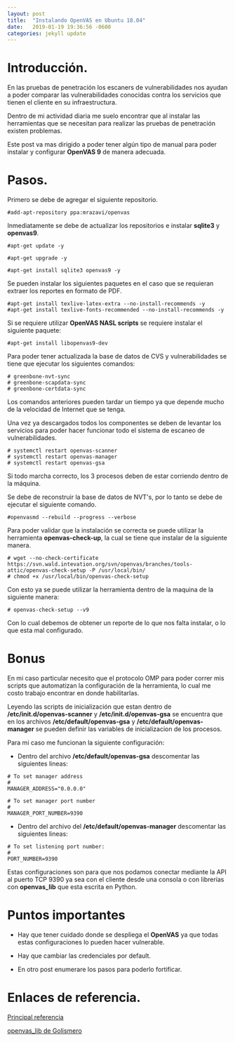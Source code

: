 ```yaml
---
layout: post
title:  "Instalando OpenVAS en Ubuntu 18.04"
date:   2019-01-19 19:36:56 -0600
categories: jekyll update
---
```


# Introducción.

En las pruebas de penetración los escaners de vulnerabilidades nos ayudan a poder comparar las vulnerabilidades conocidas contra los servicios que tienen el cliente en su infraestructura.

Dentro de mi actividad diaria me suelo encontrar que al instalar las herramientas que se necesitan para realizar las pruebas de penetración existen problemas.

Este post va mas dirigido a poder tener algún tipo de manual para poder instalar y configurar __OpenVAS 9__ de manera adecuada.

# Pasos.

Primero se debe de agregar el siguiente repositorio.

```
#add-apt-repository ppa:mrazavi/openvas
```

Inmediatamente se debe de actualizar los repositorios e instalar __sqlite3__ y __openvas9__.

```
#apt-get update -y

#apt-get upgrade -y

#apt-get install sqlite3 openvas9 -y
```

Se pueden instalar los siguientes paquetes en el caso que se requieran extraer los reportes en formato de PDF.

```
#apt-get install texlive-latex-extra --no-install-recommends -y
#apt-get install texlive-fonts-recommended --no-install-recommends -y
```

Si se requiere utilizar __OpenVAS NASL scripts__ se requiere instalar el siguiente paquete:

```
#apt-get install libopenvas9-dev
```

Para poder tener actualizada la base de datos de CVS y vulnerabilidades se tiene que ejecutar los siguientes comandos:

```
# greenbone-nvt-sync
# greenbone-scapdata-sync
# greenbone-certdata-sync
```

Los comandos anteriores pueden tardar un tiempo ya que depende mucho de la velocidad de Internet que se tenga.

Una vez ya descargados todos los componentes se deben de levantar los servicios para poder hacer funcionar todo el sistema de escaneo de vulnerabilidades.

```
# systemctl restart openvas-scanner
# systemctl restart openvas-manager
# systemctl restart openvas-gsa
```

Si todo marcha correcto, los 3 procesos deben de estar corriendo dentro de la máquina.

Se debe de reconstruir la base de datos de NVT's, por lo tanto se debe de ejecutar el siguiente comando.

```
#openvasmd --rebuild --progress --verbose
```

Para poder validar que la instalación se correcta se puede utilizar la herramienta __openvas-check-up__, la cual se tiene que instalar de la siguiente manera.


```
# wget --no-check-certificate https://svn.wald.intevation.org/svn/openvas/branches/tools-attic/openvas-check-setup -P /usr/local/bin/
# chmod +x /usr/local/bin/openvas-check-setup
```

Con esto ya se puede utilizar la herramienta dentro de la maquina de la siguiente manera:

```
# openvas-check-setup --v9
```

Con lo cual debemos de obtener un reporte de lo que nos falta instalar, o lo que esta mal configurado.


# Bonus

En mi caso particular necesito que el protocolo OMP para poder correr mis scripts que automatizan la configuración de la herramienta, lo cual me costo trabajo encontrar en donde habilitarlas.

Leyendo las scripts de inicialización que estan dentro de __/etc/init.d/openvas-scanner__ y __/etc/init.d/openvas-gsa__ se encuentra que en los archivos __/etc/default/openvas-gsa__ y __/etc/default/openvas-manager__ se pueden definir las variables de inicializacion de los procesos.

Para mi caso me funcionan la siguiente configuración:

+ Dentro del archivo __/etc/default/openvas-gsa__ descomentar las siguientes lineas:

```
# To set manager address
#
MANAGER_ADDRESS="0.0.0.0"

# To set manager port number
#
MANAGER_PORT_NUMBER=9390
```

+ Dentro del archivo del __/etc/default/openvas-manager__ descomentar las siguientes lineas:

```
# To set listening port number:
#
PORT_NUMBER=9390
```

Estas configuraciones son para que nos podamos conectar mediante la API al puerto TCP 9390 ya sea con el cliente desde una consola o con librerías con __openvas_lib__ que esta escrita en Python.

# Puntos importantes

+ Hay que tener cuidado donde se despliega el __OpenVAS__ ya que todas estas configuraciones lo pueden hacer vulnerable.

+ Hay que cambiar las credenciales por default.

+ En otro post enumerare los pasos para poderlo fortificar.


# Enlaces de referencia.

[Principal referencia](https://kifarunix.com/how-to-install-and-setup-openvas-9-vulnerability-scanner-on-ubuntu-18-04/)

[openvas_lib de Golismero](https://github.com/golismero/openvas_lib)
